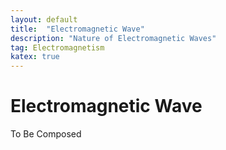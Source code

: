 ```yaml
---
layout: default
title:  "Electromagnetic Wave"
description: "Nature of Electromagnetic Waves"
tag: Electromagnetism
katex: true
---
```


# Electromagnetic Wave

To Be Composed